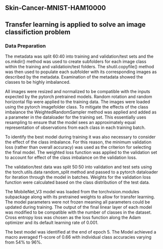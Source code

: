 
## Skin-Cancer-MNIST-HAM10000
## Transfer learning  is applied to solve an image classifiction problem
### Data Preparation
The metadata was split 60:40 into training and validation/test sets and the os.mkdir() method was used to create subfolders for each image class within the training and validatioin/test folders. The shutil.copyfile() method was then used to populate each subfolder with its corresponding images as described by the metadata. Examination of the metadata showed the classes to be highly imbalanced.

All images were resized and normalized to be compatible with the inputs expected by the pytorch pretrained models. Random rotation and random horizontal flip were applied to the training data.  The images were loaded using the pytorch imagefolder class. To mitigate the effects of the class imbalance the WeightedRandomSampler method was applied and added as a parameter in the dataloader for the training set. This essentially uses resampling to ensure that the model sees an approximately equal representation of observations from each class in each training batch. 

To identify the best model during training it was also necessary to consider the effect of the class imbalance. For this reason, the minimum validation loss (rather than overall accuracy) was used as the criterion for selecting the final model.  The weighted loss function was applied to the validation set to account for effect of the class imbalance on the validation loss.

The validation/test data was split 50:50 into validation and test sets using the torch.utils.data random_split method and passed to a pytorch dataloader for iteration through the model in batches. Weights for the validation loss function were calculated based on the class distribution of the test data.

The MobileNet_V3 model was loaded from the torchvision.modules subpackage along with its pretrained weights  to allow for transfer
learning. The model parameters were not frozen meaning all parameters could be updated during training. The output of the final linear layer of each model was modified to be compatible with the number of classes in the dataset. Cross entropy loss was
chosen as the loss function along the Adam optimizer and its default learning rate of 0.001.

The best model was identified at the end of epoch 5.  The Model achieved a macro averaged f1-score of 0.66 with individual class accuracies varying from 54% to 96%.
